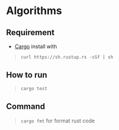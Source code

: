 # Algorithms

## Requirement
- [Cargo](https://doc.rust-lang.org/cargo/index.html) install with
> `curl https://sh.rustup.rs -sSf | sh`

## How to run
> `cargo test`

## Command
> `cargo fmt` for format rust code